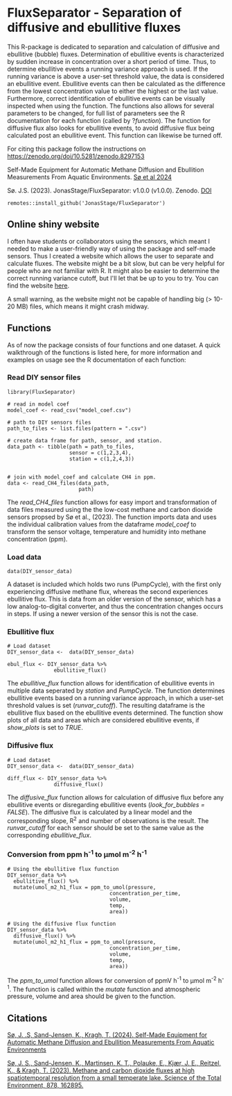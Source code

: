 # FluxSeparator - Separation of diffusive and ebullitive fluxes


This R-package is dedicated to separation and calculation of diffusive and ebullitive (bubble) fluxes. 
Determination of ebullitive events is characterized by sudden increase in concentration over a short period of time. Thus, to determine ebullitive events a running variance approach is used. If the running variance is above a user-set threshold value, the data is considered an ebullitive event. Ebullitive events can then be calculated as the difference from the lowest concentration value to either the highest or the last value. Furthermore, correct identification of ebullitive events can be visually inspected when using the function. The functions also allows for several parameters to be changed, for full list of parameters see the R documentation for each function (called by ?_function_). The function for diffusive flux also looks for ebullitive events, to avoid diffusive flux being calculated post an ebullitive event. This function can likewise be turned off.   

For citing this package follow the instructions on https://zenodo.org/doi/10.5281/zenodo.8297153

Self-Made Equipment for Automatic Methane Diffusion and Ebullition Measurements From Aquatic Environments. 
[Sø et al 2024](https://doi.org/10.1029/2024JG008035)

Sø. J.S. (2023). JonasStage/FluxSeparator: v1.0.0 (v1.0.0). Zenodo. [DOI](https://doi.org/10.5281/zenodo.8297154)

```
remotes::install_github('JonasStage/FluxSeparator')
```

## Online shiny website
I often have students or collaborators using the sensors, which meant I needed to make a user-friendly way of using the package and self-made sensors. Thus I created a website which allows the user to separate and calculate fluxes. The website might be a bit slow, but can be very helpful for people who are not familiar with R. It might also be easier to determine the correct running variance cutoff, but I'll let that be up to you to try. You can find the website [here](https://ecoshiny.sdu.dk/Methane_sensor_calculation/). 

A small warning, as the website might not be capable of handling big (> 10-20 MB) files, which means it might crash midway. 

## Functions
As of now the package consists of four functions and one dataset. A quick walkthrough of the functions is listed here, for more information and examples on usage see the R documentation of each function:

### Read DIY sensor files
```
library(FluxSeparator)

# read in model coef
model_coef <- read_csv("model_coef.csv")

# path to DIY sensors files
path_to_files <- list.files(pattern = ".csv")

# create data frame for path, sensor, and station.
data_path <- tibble(path = path_to_files,
                    sensor = c(1,2,3,4),
                    station = c(1,2,4,3))


# join with model_coef and calculate CH4 in ppm.
data <- read_CH4_files(data_path,
                       path)
```
The _read_CH4_files_ function allows for easy import and transformation of data files measured using the the low-cost methane and carbon dioxide sensors propsed by Sø et al., (2023). The function imports data and uses the individual calibration values from the dataframe _model_coef_ to transform the sensor voltage, temperature and humidity into methane concentration (ppm).

### Load data
```
data(DIY_sensor_data)
```
A dataset is included which holds two runs (PumpCycle), with the first only experiencing diffusive methane flux, whereas the second experiences ebullitive flux. This is data from an older version of the sensor, which has a low analog-to-digital converter, and thus the concentration changes occurs in steps. If using a newer version of the sensor this is not the case.

### Ebullitive flux
```
# Load dataset
DIY_sensor_data <-  data(DIY_sensor_data)

ebul_flux <- DIY_sensor_data %>%
               ebullitive_flux()
```
The _ebullitive_flux_ function allows for identification of ebullitive events in multiple data seperated by _station_ and _PumpCycle_. The function determines ebullitive events based on a running variance approach, in which a user-set threshold values is set (_runvar_cutoff_). The resulting dataframe is the ebullitive flux based on the ebullitive events determined. The function show plots of all data and areas which are considered ebullitive events, if _show_plots_ is set to _TRUE_.

### Diffusive flux
```
# Load dataset
DIY_sensor_data <-  data(DIY_sensor_data)

diff_flux <- DIY_sensor_data %>%
               diffusive_flux()
```
The _diffusive_flux_ function allows for calculation of diffusive flux before any ebullitive events or disregarding ebullitive events (_look_for_bubbles = FALSE_). The diffusive flux is calculated by a linear model and the corresponding slope, R<sup>2</sup> and number of observations is the result. The _runvar_cutoff_ for each sensor should be set to the same value as the corresponding _ebullitive_flux_.

### Conversion from ppm h<sup>-1</sup> to µmol m<sup>-2</sup> h<sup>-1</sup>
```
# Using the ebullitive flux function
DIY_sensor_data %>%
  ebullitive_flux() %>%
  mutate(umol_m2_h1_flux = ppm_to_umol(pressure,
                                 concentration_per_time,
                                 volume,
                                 temp,
                                 area))

# Using the diffusive flux function
DIY_sensor_data %>%
  diffusive_flux() %>%
  mutate(umol_m2_h1_flux = ppm_to_umol(pressure,
                                 concentration_per_time,
                                 volume,
                                 temp,
                                 area))
```
The _ppm_to_umol_ function allows for conversion of ppmV h<sup>-1</sup> to µmol m<sup>-2</sup> h<sup>-1</sup>. The function is called within the _mutate_ function and atmospheric pressure, volume and area should be given to the function. 


## Citations

[Sø, J. .S, Sand-Jensen, K., Kragh, T. (2024). Self-Made Equipment for Automatic Methane Diffusion and Ebullition Measurements From Aquatic Environments](https://doi.org/10.1029/2024JG008035)


[Sø, J. S., Sand-Jensen, K., Martinsen, K. T., Polauke, E., Kjær, J. E., Reitzel, K., & Kragh, T. (2023). Methane and carbon dioxide fluxes at high spatiotemporal resolution from a small temperate lake. Science of the Total Environment, 878, 162895.](https://doi.org/10.1016/j.scitotenv.2023.162895)


